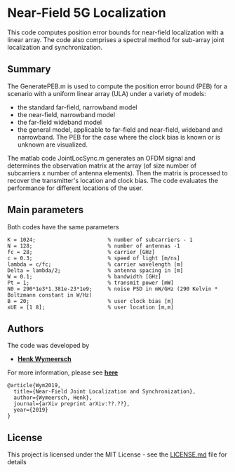 # Near-Field 5G Localization
This code computes position error bounds for near-field localization with a linear array. The code also comprises a spectral method for sub-array joint localization and synchronization.


## Summary
The GeneratePEB.m is used to compute the position error bound (PEB) for a scenario with a uniform linear array (ULA) under a variety of models: 
* the standard far-field, narrowband model
* the near-field, narrowband model
* the far-field wideband model
* the general model, applicable to far-field and near-field, wideband and narrowband. The PEB for the case where the clock bias is known or is unknown are visualized. 

The matlab code JointLocSync.m generates an OFDM signal and determines the observation matrix at the array (of size number of subcarriers x number of antenna elements). Then the matrix is processed to recover the transmitter's location and clock bias. The code evaluates the performance for different locations of the user. 

## Main parameters
Both codes have the same parameters
```
K = 1024;                       % number of subcarriers - 1
N = 128;                        % number of antennas -1
fc = 28;                        % carrier [GHz]
c = 0.3;                        % speed of light [m/ns]
lambda = c/fc;                  % carrier wavelength [m]                
Delta = lambda/2;               % antenna spacing in [m]
W = 0.1;                        % bandwidth [GHz]
Pt = 1;                         % transmit power [mW]
N0 = 290*1e3*1.381e-23*1e9;     % noise PSD in mW/GHz (290 Kelvin * Boltzmann constant in W/Hz)
B = 20;                         % user clock bias [m]
xUE = [1 8];                    % user location [m,m]
```

## Authors
The code was developed by 
* **[Henk Wymeersch](https://sites.google.com/site/hwymeers/)**

For more information, please see **[here](https://arxiv.org/abs/??.??)**
```
@article{Wym2019,
  title={Near-Field Joint Localization and Synchronization},
  author={Wymeersch, Henk},
  journal={arXiv preprint arXiv:??.??},
  year={2019}
}
```
## License

This project is licensed under the MIT License - see the [LICENSE.md](LICENSE.md) file for details
